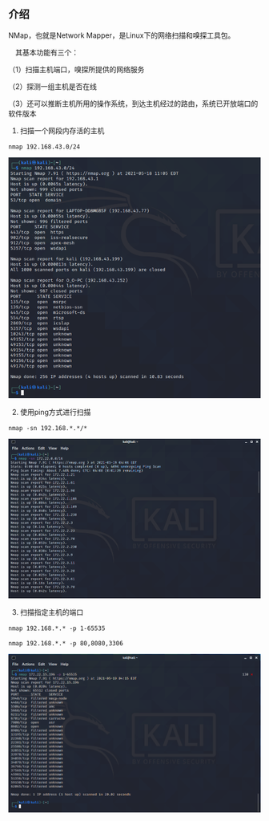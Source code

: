 ## 介绍

NMap，也就是Network Mapper，是Linux下的网络扫描和嗅探工具包。

　其基本功能有三个：

（1）扫描主机端口，嗅探所提供的网络服务

（2）探测一组主机是否在线

（3）还可以推断主机所用的操作系统，到达主机经过的路由，系统已开放端口的软件版本



1. 扫描一个网段内存活的主机

```
nmap 192.168.43.0/24
```

![](img/nmap/1.png)

2. 使用ping方式进行扫描

```
nmap -sn 192.168.*.*/*
```

![](img/nmap/2.png)

3. 扫描指定主机的端口

```
nmap 192.168.*.* -p 1-65535
```

```
nmap 192.168.*.* -p 80,8080,3306
```

![](img/nmap/3.png)

